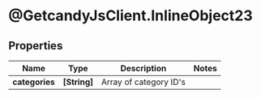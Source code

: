 # @GetcandyJsClient.InlineObject23

## Properties

Name | Type | Description | Notes
------------ | ------------- | ------------- | -------------
**categories** | **[String]** | Array of category ID&#39;s | 


